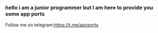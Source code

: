 ### hello i am a junior programmer but I am here to provide you some app ports 
Follow me on telegram:https://t.me/apcports
